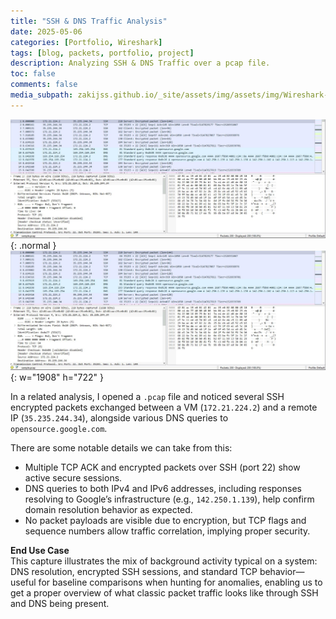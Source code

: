 ```yaml
---
title: "SSH & DNS Traffic Analysis"
date: 2025-05-06
categories: [Portfolio, Wireshark]
tags: [blog, packets, portfolio, project]
description: Analyzing SSH & DNS Traffic over a pcap file.
toc: false
comments: false
media_subpath: zakijss.github.io/_site/assets/img/assets/img/Wireshark-Packet-Capture.png
---
```


![Desktop View](/assets/img/Wireshark-Packet-Capture.png){: .normal }
![Desktop View](/assets/img/Wireshark-Packet-Capture.png){: w="1908" h="722" }

In a related analysis, I opened a `.pcap` file and noticed several SSH encrypted packets exchanged between a VM (`172.21.224.2`) and a remote IP (`35.235.244.34`), alongside various DNS queries to `opensource.google.com`.

There are some notable details we can take from this:

- Multiple TCP ACK and encrypted packets over SSH (port 22) show active secure sessions.
- DNS queries to both IPv4 and IPv6 addresses, including responses resolving to Google’s infrastructure (e.g., `142.250.1.139`), help confirm domain resolution behavior as expected.
- No packet payloads are visible due to encryption, but TCP flags and sequence numbers allow traffic correlation, implying proper security.

**End Use Case**  
This capture illustrates the mix of background activity typical on a system: DNS resolution, encrypted SSH sessions, and standard TCP behavior—useful for baseline comparisons when hunting for anomalies, enabling us to get a proper overview of what classic packet traffic looks like through SSH and DNS being present.
